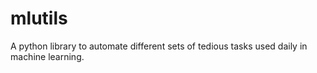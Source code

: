 # mlutils
A python library to automate different sets of tedious tasks used daily in machine learning.
